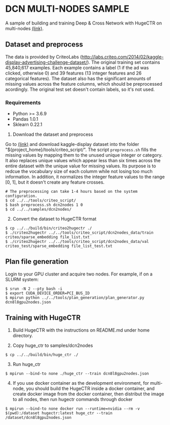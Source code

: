 # DCN MULTI-NODES SAMPLE #
A sample of building and training Deep & Cross Network with HugeCTR on multi-nodes [(link)](https://arxiv.org/pdf/1708.05123.pdf).

## Dataset and preprocess ##
The data is provided by CriteoLabs (http://labs.criteo.com/2014/02/kaggle-display-advertising-challenge-dataset/).
The original training set contains 45,840,617 examples.
Each example contains a label (1 if the ad was clicked, otherwise 0) and 39 features (13 integer features and 26 categorical features).
The dataset also has the significant amounts of missing values across the feature columns, which should be preprocessed acordingly.
The original test set doesn't contain labels, so it's not used.

### Requirements ###
* Python >= 3.6.9
* Pandas 1.0.1
* Sklearn 0.22.1

1. Download the dataset and preprocess

Go to [(link)](http://labs.criteo.com/2014/02/kaggle-display-advertising-challenge-dataset/)
and download kaggle-display dataset into the folder "${project_home}/tools/criteo_script/".
The script `preprocess.sh` fills the missing values by mapping them to the unused unique integer or category.
It also replaces unique values which appear less than six times across the entire dataset with the unique value for missing values.
Its purpose is to redcue the vocabulary size of each columm while not losing too much information.
In addition, it normalizes the integer feature values to the range [0, 1],
but it doesn't create any feature crosses.

```shell
# The preprocessing can take 1-4 hours based on the system configuration.
$ cd ../../tools/criteo_script/
$ bash preprocess.sh dcn2nodes 1 0
$ cd ../../samples/dcn2nodes/
```

2. Convert the dataset to HugeCTR format
```shell
$ cp ../../build/bin/criteo2hugectr ./
$ ./criteo2hugectr ../../tools/criteo_script/dcn2nodes_data/train criteo/sparse_embedding file_list.txt
$ ./criteo2hugectr ../../tools/criteo_script/dcn2nodes_data/val criteo_test/sparse_embedding file_list_test.txt
```

## Plan file generation ##
Login to your GPU cluster and acquire two nodes. For example, if on a SLURM system:  
```shell
$ srun -N 2 --pty bash -i
$ export CUDA_DEVICE_ORDER=PCI_BUS_ID
$ mpirun python ../../tools/plan_generation/plan_generator.py dcn8l8gpu2nodes.json
```

## Training with HugeCTR ##

1. Build HugeCTR with the instructions on README.md under home directory.

2. Copy huge_ctr to samples/dcn2nodes
```shell
$ cp ../../build/bin/huge_ctr ./
```

3. Run huge_ctr
```shell
$ mpirun --bind-to none ./huge_ctr --train dcn8l8gpu2nodes.json
```

4. If you use docker container as the development environment, for multi-node, you should build the HugeCTR inside a docker container, and create docker image from the docker container, then distribut the image to all nodes, then run hugectr commands through docker

```shell
$ mpirun --bind-to none docker run --runtime=nvidia --rm -v $(pwd):/dataset hugectr:latest huge_ctr --train /dataset/dcn8l8gpu2nodes.json
```
